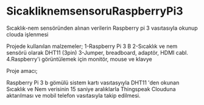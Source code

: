 # SicakliknemsensoruRaspberryPi3
Sıcaklık-nem sensöründen alınan verilerin Raspberry pi 3 vasıtasıyla okunup clouda işlenmesi

Projede kullanılan malzemeler;
1-Raspberry Pi 3 B 2-Sıcaklık ve nem sensörü olarak DHT11 (3pin) 3-Jumper, breadboard, adaptör, HDMI cabl. 4.Raspberry'i görüntülemek için monitör, mouse ve klavye

Proje amacı;

Raspberry Pi 3 b gömülü sistem kartı vasıtasyıyla DHT11 'den okunan Sıcaklık ve Nem verisinin 15 saniye aralıklarla Thingspeak Clouduna aktarılması ve mobil telefon 
vasıtasıyla takip edilmesi.
